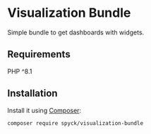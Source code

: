 # Visualization Bundle

Simple bundle to get dashboards with widgets. 

## Requirements
PHP ^8.1

## Installation
Install it using [Composer](https://getcomposer.org/):

```sh
composer require spyck/visualization-bundle
```

